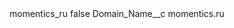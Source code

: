 <?xml version="1.0" encoding="UTF-8"?>
<CustomMetadata xmlns="http://soap.sforce.com/2006/04/metadata" xmlns:xsi="http://www.w3.org/2001/XMLSchema-instance" xmlns:xsd="http://www.w3.org/2001/XMLSchema">
    <label>momentics_ru</label>
    <protected>false</protected>
    <values>
        <field>Domain_Name__c</field>
        <value xsi:type="xsd:string">momentics.ru</value>
    </values>
</CustomMetadata>
